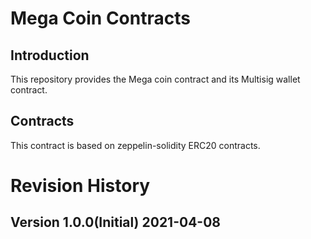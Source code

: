 # Mega Coin Contracts

## Introduction

This repository provides the Mega coin contract and its Multisig wallet contract.

## Contracts

This contract is based on zeppelin-solidity ERC20 contracts.

# Revision History

## Version 1.0.0(Initial) 2021-04-08
